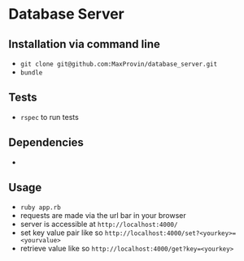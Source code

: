 # Database Server

## Installation via command line
- `git clone git@github.com:MaxProvin/database_server.git`
- `bundle`

## Tests
- `rspec` to run tests

## Dependencies
-

## Usage
- `ruby app.rb`
- requests are made via the url bar in your browser
- server is accessible at `http://localhost:4000/`
- set key value pair like so `http://localhost:4000/set?<yourkey>=<yourvalue>`
- retrieve value like so `http://localhost:4000/get?key=<yourkey>`